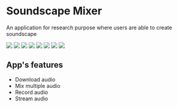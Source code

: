 # Soundscape Mixer
An application for research purpose where users are able to create soundscape

![](demo1.png)
![](demo2.png)
![](demo3.png)
![](demo4.png)
![](demo5.png)
![](demo6.png)
![](demo7.png)
![](demo8.png)

## App's features
* Download audio
* Mix multiple audio
* Record audio
* Stream audio

